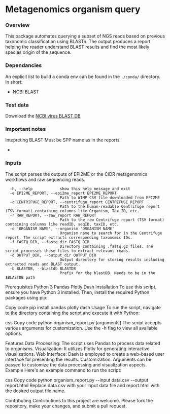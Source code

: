 # Metagenomics organism query 
### Overview
This package automates querying a subset of NGS reads based on previous taxonomic classification using BLASTn. The output produces a report helping the reader understand BLAST results and find the most likely species origin of the sequence.

### Dependancies
An explicit list to build a conda env can be found in the ```./conda/``` directory. In short:
* NCBI BLAST

### Test data
Download the [NCBI virus BLAST DB](https://ftp.ncbi.nlm.nih.gov/blast/db/ref_viruses_rep_genomes.tar.gz)



### Important notes

Intepreting BLAST
Must be SPP name as in the reports

* 
### Inputs
The script parses the outputs of EPI2ME or the CIDR metagenomics workflows and raw sequencing reads. 

```
  -h, --help            show this help message and exit
  -e EPI2ME_REPORT, --epi2me_report EPI2ME_REPORT
                        Path to WIMP CSV file downloaded from EPI2ME
  -c CENTRIFUGE_REPORT, --centrifuge_report CENTRIFUGE_REPORT
                        Path to the human-readable Centrifuge report (TSV format) containing columns like Organism, Tax_ID, etc.
  -r RAW_REPORT, --raw_report RAW_REPORT
                        Path to the raw Centrifuge report (TSV format) containing columns like readID, seqID, taxID, etc.
  -o 'ORGANISM NAME', --organism 'ORGANISM NAME'
                        Organism name to search for in the Centrifuge report. The script extracts corresponding taxonomic IDs.
  -f FASTQ_DIR, --fastq_dir FASTQ_DIR
                        Directory containing .fastq.gz files. The script processes these files to extract relevant reads.
  -d OUTPUT_DIR, --output_dir OUTPUT_DIR
                        Output directory for storing results including extracted reads and BLAST output.
  -b BLASTDB, --blastdb BLASTDB
                        Prefix for the blastDB. Needs to be in the $BLASTDB path
```

Prerequisites
Python 3
Pandas
Plotly
Dash
Installation
To use this script, ensure you have Python 3 installed. Then, install the required Python packages using pip:

Copy code
pip install pandas plotly dash
Usage
To run the script, navigate to the directory containing the script and execute it with Python:

css
Copy code
python organism_report.py [arguments]
The script accepts various arguments for customization. Use the -h flag to view all available options.

Features
Data Processing: The script uses Pandas to process data related to organisms.
Visualization: It utilizes Plotly for generating interactive visualizations.
Web Interface: Dash is employed to create a web-based user interface for presenting the results.
Customization: Arguments can be passed to customize the data processing and visualization aspects.
Example
Here's an example command to run the script:

css
Copy code
python organism_report.py --input data.csv --output report.html
Replace data.csv with your input data file and report.html with the desired output file name.

Contributing
Contributions to this project are welcome. Please fork the repository, make your changes, and submit a pull request.
```